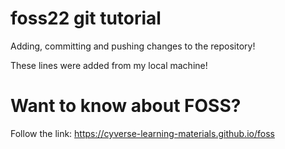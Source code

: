 # foss22 git tutorial

Adding, committing and pushing changes to the repository!

These lines were added from my local machine!

# Want to know about FOSS? 

Follow the link: https://cyverse-learning-materials.github.io/foss 
